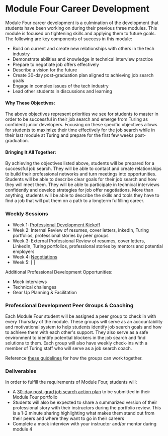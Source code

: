 # Module Four Career Development

Module Four career development is a culmination of the development that students have been working on during their previous three modules. This module is focused on tightening skills and applying them to future goals. The following are key components of success in this module:

* Build on current and create new relationships with others in the tech industry
* Demonstrate abilities and knowledge in technical interview practice
* Prepare to negotiate job offers effectively
* Describe a vision for the future
* Create 30-day post-graduation plan aligned to achieving job search goals
* Engage in complex issues of the tech industry
* Lead other students in discussions and learning 

#### Why These Objectives:
The above objectives represent priorities we see for students to master in order to be successful in their job search and emerge from Turing as confident junior developers. Focusing on these specific objectives allows for students to maximize their time effectively for the job search while in their last module at Turing and prepare for the first few weeks post-graduation. 

#### Bringing It All Together:
By achieving the objectives listed above, students will be prepared for a successful job search. They will be able to contact and create relationships to build their professional networks and turn meetings into opportunities. Students will be able to describe clear goals for their job search and how they will meet them. They will be able to participate in technical interviews confidently and develop strategies for job offer negotiations. More than anything, students will be able to describe the skills and tools they have to find a job that will put them on a path to a longterm fulfilling career. 

### Weekly Sessions

* Week 1: [Professional Development Kickoff](https://github.com/turingschool/career-development-curriculum/blob/master/module_four/wk1_pd_kickoff.md) 
* Week 2: Internal Review of resumes, cover letters, inkedIn, Turing portfolios, professional stories by peer groups
* Week 3: External Professional Review of resumes, cover letters, LinkedIn, Turing portfolios, professional stories by mentors and potential employers
* Week 4: [Negotiations](https://github.com/turingschool/career-development-curriculum/blob/master/module_four/wk4_negotiations.md)
* Week 5: [ ]

Additional Professional Development Opportunities:

* Mock interviews
* Technical challenges
* Gear Up Planning & Facilitation

### Professional Development Peer Groups & Coaching
Each Module Four student will be assigned a peer group to check in with every Thursday of the module. These groups will serve as an  accountability and motivational system to help students identify job search goals and how to achieve them with each other's support. They also serve as a safe environment to identify potential blockers in the job search and find solutions to them. Each group will also have weekly check-ins with a member of Turing staff who will serve as a job search coach. 

Reference [these guidelines](https://github.com/turingschool/career-development-curriculum/blob/master/module_four/guidelines_for_support_groups.md) for how the groups can work together.

### Deliverables
In order to fulfill the requirements of Module Four, students will:

* A [30-day post-grad job search action plan](https://github.com/turingschool/career-development-curriculum/blob/master/module_four/post_grad_plan.md) to be submitted in their Module Four portfolio
* Students will also be expected to share a summarized version of their professional story with their instructors during the portfolio review. This is a 1-2 minute sharing highlighting what makes them stand out from their peers and where they want to go in their careers
* Complete a mock interview with your instructor and/or mentor during module 4
